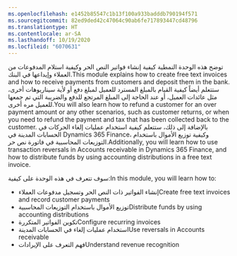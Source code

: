 ```yaml
---
ms.openlocfilehash: e1452b85547c1b13f100a933badddb790194f571
ms.sourcegitcommit: 82ed9ded42c47064c90ab6fe717893447cd48796
ms.translationtype: HT
ms.contentlocale: ar-SA
ms.lasthandoff: 10/19/2020
ms.locfileid: "6070631"
---
```

<span data-ttu-id="81b63-101">توضح هذه الوحدة النمطية كيفية إنشاء فواتير النص الحر وكيفية استلام المدفوعات من العملاء وإيداعها في البنك.</span><span class="sxs-lookup"><span data-stu-id="81b63-101">This module explains how to create free text invoices and how to receive payments from customers and deposit them in the bank.</span></span> <span data-ttu-id="81b63-102">ستتعلم أيضاً كيفية القيام بالمبلغ المسترد للعميل لمبلغ دفع أو لأية سيناريوهات أخرى، مثل عائدات العميل، أو عند الحاجة إلى المبلغ المرتجع للدفع والضريبة التي تم جمعها للعميل مره أخرى.</span><span class="sxs-lookup"><span data-stu-id="81b63-102">You will also learn how to refund a customer for an over payment amount or any other scenarios, such as customer returns, or when you need to refund the payment and tax that has been collected back to the customer.</span></span> <span data-ttu-id="81b63-103">بالإضافة إلى ذلك، ستتعلم كيفية استخدام عمليات إلغاء الحركات في الحسابات المدينة في Dynamics 365 Finance، وكيفية توزيع الأموال باستخدام التوزيعات المحاسبية في فاتورة نص حر.</span><span class="sxs-lookup"><span data-stu-id="81b63-103">Additionally, you will learn how to use transaction reversals in Accounts receivable in Dynamics 365 Finance, and how to distribute funds by using accounting distributions in a free text invoice.</span></span>

<span data-ttu-id="81b63-104">سوف تتعرف في هذه الوحدة على كيفية:</span><span class="sxs-lookup"><span data-stu-id="81b63-104">In this module, you will learn how to:</span></span>


-   <span data-ttu-id="81b63-105">إنشاء الفواتير ذات النص الحر وتسجيل مدفوعات العملاء</span><span class="sxs-lookup"><span data-stu-id="81b63-105">Create free text invoices and record customer payments</span></span>
-   <span data-ttu-id="81b63-106">توزيع الأموال باستخدام التوزيعات المحاسبية</span><span class="sxs-lookup"><span data-stu-id="81b63-106">Distribute funds by using accounting distributions</span></span>
-   <span data-ttu-id="81b63-107">تكوين الفواتير المتكررة</span><span class="sxs-lookup"><span data-stu-id="81b63-107">Configure recurring invoices</span></span>
-   <span data-ttu-id="81b63-108">استخدام عمليات إلغاء في الحسابات المدينة</span><span class="sxs-lookup"><span data-stu-id="81b63-108">Use reversals in Accounts receivable</span></span>
-   <span data-ttu-id="81b63-109">فهم التعرف على الإيرادات</span><span class="sxs-lookup"><span data-stu-id="81b63-109">Understand revenue recognition</span></span>

